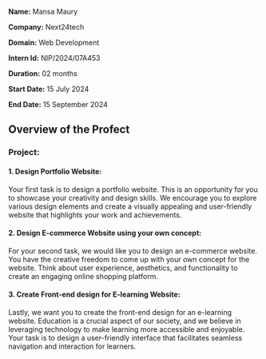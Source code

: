 **Name:** Mansa Maury 

**Company:** Next24tech

**Domain:** Web Development

**Intern Id:** NIP/2024/07A453

**Duration:** 02 months

**Start Date:** 15 July 2024

**End Date:** 15 September 2024
## Overview of the Profect
### Project: 
#### 1. Design Portfolio Website:
   Your first task is to design a portfolio website. This is an opportunity for you to showcase your creativity and design skills. We encourage you to explore various design elements and create a visually appealing and user-friendly website that highlights your work and achievements.

#### 2. Design E-commerce Website using your own concept:
   For your second task, we would like you to design an e-commerce website. You have the creative freedom to come up with your own concept for the website. Think about user experience, aesthetics, and functionality to create an engaging online shopping platform.

#### 3. Create Front-end design for E-learning Website:
   Lastly, we want you to create the front-end design for an e-learning website. Education is a crucial aspect of our society, and we believe in leveraging technology to make learning more accessible and enjoyable. Your task is to design a user-friendly interface that facilitates seamless navigation and interaction for learners.
